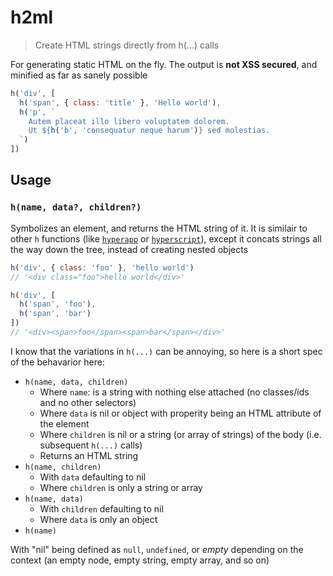 
# h2ml

> Create HTML strings directly from h(...) calls

For generating static HTML on the fly.  The output is **not XSS secured**, and minified as far as sanely possible

```js
h('div', [
  h('span', { class: 'title' }, 'Hello world'),
  h('p', `
    Autem placeat illo libero voluptatem dolorem.
    Ut ${h('b', 'consequatur neque harum')} sed molestias.
  `)
])
```

## Usage

### `h(name, data?, children?)`

Symbolizes an element, and returns the HTML string of it.  It is similair to other `h` functions (like [`hyperapp`](https://npmjs.com/hyperapp) or [`hyperscript`](https://npmjs.com/hyperscript)), except it concats strings all the way down the tree, instead of creating nested objects

```js
h('div', { class: 'foo' }, 'hello world')
// '<div class="foo">hello world</div>'

h('div', [
  h('span', 'foo'),
  h('span', 'bar')
])
// '<div><span>foo</span><span>bar</span></div>'
```

I know that the variations in `h(...)` can be annoying, so here is a short spec of the behavarior here:

- `h(name, data, children)`
  - Where `name`: is a string with nothing else attached (no classes/ids and no other selectors)
  - Where `data` is nil or object with properity being an HTML attribute of the element
  - Where `children` is nil or a string (or array of strings) of the body (i.e. subsequent `h(...)` calls)
  - Returns an HTML string 
- `h(name, children)`
  - With `data` defaulting to nil
  - Where `children` is only a string or array
- `h(name, data)`
  - With `children` defaulting to nil
  - Where `data` is only an object
- `h(name)`

With "nil" being defined as `null`, `undefined`, or _empty_ depending on the context (an empty node, empty string, empty array, and so on)
